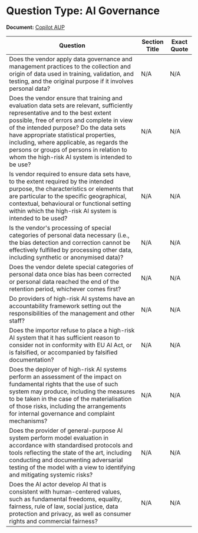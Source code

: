 # Question Type: AI Governance

**Document:** [Copilot AUP](../../../../documentation/Microsoft%20Copilot%20%28individual%29/Copilot%20AUP.pdf)

| Question | Section Title | Exact Quote |
|----------|----------------|--------------|
| Does the vendor apply data governance and management practices to the collection and origin of data used in training, validation, and testing, and the original purpose if it involves personal data? | N/A | N/A |
| Does the vendor ensure that training and evaluation data sets are relevant, sufficiently representative and to the best extent possible, free of errors and complete in view of the intended purpose? Do the data sets have appropriate statistical properties, including, where applicable, as regards the persons or groups of persons in relation to whom the high-risk AI system is intended to be use? | N/A | N/A |
| Is vendor required to ensure data sets have, to the extent required by the intended purpose, the characteristics or elements that are particular to the specific geographical, contextual, behavioural or functional setting within which the high-risk AI system is intended to be used? | N/A | N/A |
| Is the vendor's processing of special categories of personal data necessary (i.e., the bias detection and correction cannot be effectively fulfilled by processing other data, including synthetic or anonymised data)? | N/A | N/A |
| Does the vendor delete special categories of personal data once bias has been corrected or personal data reached the end of the retention period, whichever comes first? | N/A | N/A |
| Do providers of high-risk AI systems have an accountability framework setting out the responsibilities of the management and other staff? | N/A | N/A |
| Does the importor refuse to place a high-risk AI system that it has sufficient reason to consider not in conformity with EU AI Act, or is falsified, or accompanied by falsified documentation? | N/A | N/A |
| Does the deployer of high-risk AI systems perform an assessment of the impact on fundamental rights that the use of such system may produce, including the measures to be taken in the case of the materialisation of those risks, including the arrangements for internal governance and complaint mechanisms? | N/A | N/A |
| Does the provider of general-purpose AI system perform model evaluation in accordance with standardised protocols and tools reflecting the state of the art, including conducting and documenting adversarial testing of the model with a view to identifying and mitigating systemic risks? | N/A | N/A |
| Does the AI actor develop AI that is consistent with human-centered values, such as fundamental freedoms, equality, fairness, rule of law, social justice, data protection and privacy, as well as consumer rights and commercial fairness? | N/A | N/A |